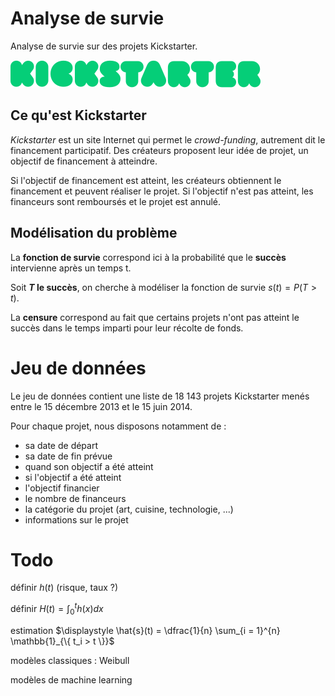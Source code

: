 # Analyse de survie

Analyse de survie sur des projets Kickstarter.

![Logo Kickstarter](img/kickstarter-logo.svg)

## Ce qu'est Kickstarter

_Kickstarter_ est un site Internet qui permet le _crowd-funding_, autrement dit le financement participatif. Des créateurs proposent leur idée de projet, un objectif de financement à atteindre.

Si l'objectif de financement est atteint, les créateurs obtiennent le financement et peuvent réaliser le projet. Si l'objectif n'est pas atteint, les financeurs sont remboursés et le projet est annulé.

## Modélisation du problème

La **fonction de survie** correspond ici à la probabilité que le **succès** intervienne après un temps t.

Soit **$T$ le succès**, on cherche à modéliser la fonction de survie $s(t) = P(T > t)$.

La **censure** correspond au fait que certains projets n'ont pas atteint le succès dans le temps imparti pour leur récolte de fonds.

# Jeu de données

Le jeu de données contient une liste de 18 143 projets Kickstarter menés entre le 15 décembre 2013 et le 15 juin 2014.

Pour chaque projet, nous disposons notamment de :
- sa date de départ
- sa date de fin prévue
- quand son objectif a été atteint
- si l'objectif a été atteint
- l'objectif financier
- le nombre de financeurs
- la catégorie du projet (art, cuisine, technologie, ...)
- informations sur le projet

# Todo

définir $h(t)$ (risque, taux ?)

définir $\displaystyle H(t) = \int_0^t h(x) dx$

estimation $\displaystyle \hat{s}(t) = \dfrac{1}{n} \sum_{i = 1}^{n} \mathbb{1}_{\{ t_i > t \}}$

modèles classiques : Weibull

modèles de machine learning
